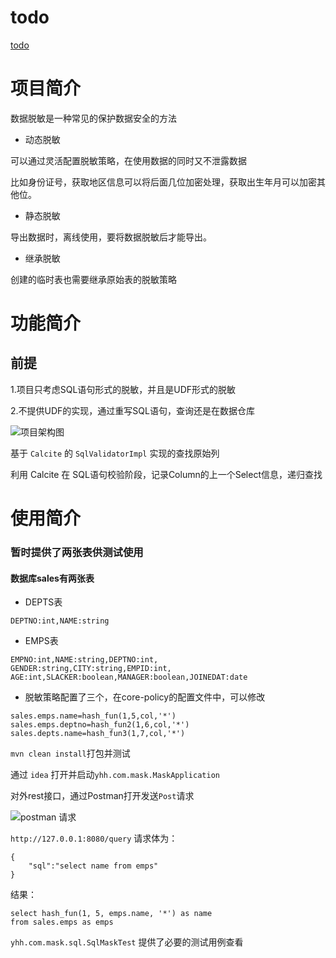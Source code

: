# todo
[todo](https://github.com/xylou/sqlMask/blob/master/doc/todo.md)


# 项目简介
数据脱敏是一种常见的保护数据安全的方法

- 动态脱敏

可以通过灵活配置脱敏策略，在使用数据的同时又不泄露数据

比如身份证号，获取地区信息可以将后面几位加密处理，获取出生年月可以加密其他位。

- 静态脱敏

导出数据时，离线使用，要将数据脱敏后才能导出。

- 继承脱敏

创建的临时表也需要继承原始表的脱敏策略

# 功能简介

## 前提

1.项目只考虑SQL语句形式的脱敏，并且是UDF形式的脱敏

2.不提供UDF的实现，通过重写SQL语句，查询还是在数据仓库

![项目架构图](https://github.com/xylou/sqlMask/blob/master/doc/%E9%A1%B9%E7%9B%AE%E6%9E%B6%E6%9E%84%E5%9B%BE.png)

基于 `Calcite` 的 `SqlValidatorImpl` 实现的查找原始列

利用 Calcite 在 SQL语句校验阶段，记录Column的上一个Select信息，递归查找

# 使用简介

### 暂时提供了两张表供测试使用

#### 数据库sales有两张表

- DEPTS表
```
DEPTNO:int,NAME:string
```
- EMPS表
```
EMPNO:int,NAME:string,DEPTNO:int,
GENDER:string,CITY:string,EMPID:int,
AGE:int,SLACKER:boolean,MANAGER:boolean,JOINEDAT:date
```

- 脱敏策略配置了三个，在core-policy的配置文件中，可以修改

```
sales.emps.name=hash_fun(1,5,col,'*')
sales.emps.deptno=hash_fun2(1,6,col,'*')
sales.depts.name=hash_fun3(1,7,col,'*')
```

`mvn clean install`打包并测试

通过 `idea`
打开并启动`yhh.com.mask.MaskApplication`

对外rest接口，通过Postman打开发送`Post`请求


![postman 请求](https://github.com/xylou/sqlMask/blob/master/doc/postman%20request.jpg)

`http://127.0.0.1:8080/query`
请求体为：
```
{
    "sql":"select name from emps"
}
```

结果：
```
select hash_fun(1, 5, emps.name, '*') as name
from sales.emps as emps
```

`yhh.com.mask.sql.SqlMaskTest` 提供了必要的测试用例查看

